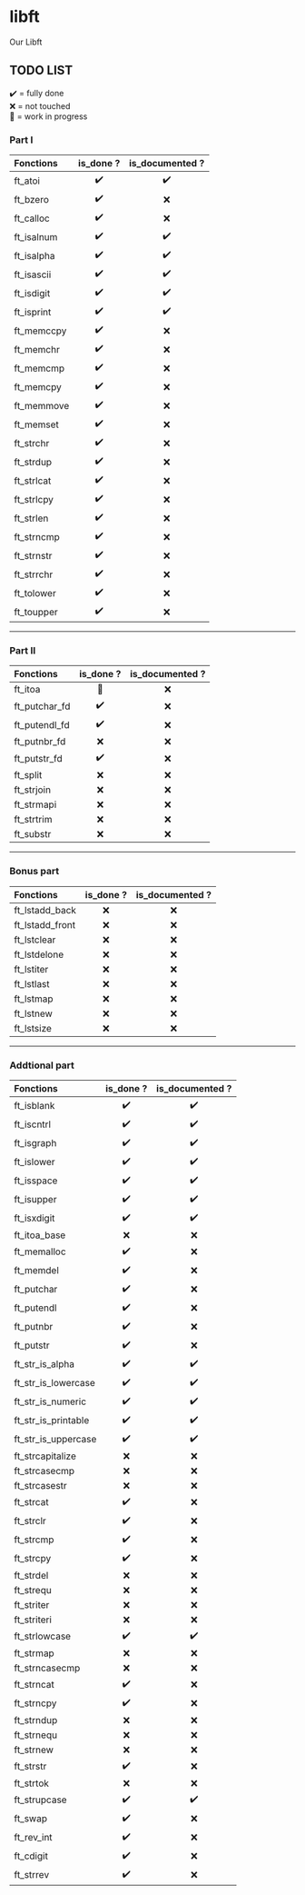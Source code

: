 # libft
Our Libft

## TODO LIST

✔️ = fully done<br>
❌ = not touched<br>
🚧 = work in progress<br>

### Part I

|Fonctions			|is_done ?|is_documented ?|
|:------------------|:-------:|:-------------:|
|ft_atoi			|✔️       |✔️             |
|ft_bzero			|✔️       |❌             |
|ft_calloc			|✔️       |❌             |
|ft_isalnum			|✔️       |✔️             |
|ft_isalpha			|✔️       |✔️             |
|ft_isascii			|✔️       |✔️             |
|ft_isdigit			|✔️       |✔️             |
|ft_isprint			|✔️       |✔️             |
|ft_memccpy			|✔️       |❌             |
|ft_memchr			|✔️       |❌             |
|ft_memcmp			|✔️       |❌             |
|ft_memcpy			|✔️       |❌             |
|ft_memmove			|✔️       |❌             |
|ft_memset			|✔️       |❌             |
|ft_strchr			|✔️       |❌             |
|ft_strdup			|✔️       |❌             |
|ft_strlcat			|✔️       |❌             |
|ft_strlcpy			|✔️       |❌             |
|ft_strlen			|✔️       |❌             |
|ft_strncmp			|✔️       |❌             |
|ft_strnstr			|✔️       |❌             |
|ft_strrchr			|✔️       |❌             |
|ft_tolower			|✔️       |❌             |
|ft_toupper			|✔️       |❌             |

---

### Part II

|Fonctions			|is_done ?|is_documented ?|
|:------------------|:-------:|:-------------:|
|ft_itoa			|🚧       |❌             |
|ft_putchar_fd		|✔️       |❌             |
|ft_putendl_fd		|✔️       |❌             |
|ft_putnbr_fd		|❌       |❌             |
|ft_putstr_fd		|✔️       |❌             |
|ft_split			|❌       |❌             |
|ft_strjoin			|❌       |❌             |
|ft_strmapi			|❌       |❌             |
|ft_strtrim			|❌       |❌             |
|ft_substr			|❌       |❌             |

---

### Bonus part

|Fonctions			|is_done ?|is_documented ?|
|:------------------|:-------:|:-------------:|
|ft_lstadd_back		|❌       |❌             |
|ft_lstadd_front	|❌       |❌             |
|ft_lstclear		|❌       |❌             |
|ft_lstdelone		|❌       |❌             |
|ft_lstiter			|❌       |❌             |
|ft_lstlast			|❌       |❌             |
|ft_lstmap			|❌       |❌             |
|ft_lstnew			|❌       |❌             |
|ft_lstsize			|❌       |❌             |

---

### Addtional part

|Fonctions			|is_done ?|is_documented ?|
|:------------------|:-------:|:-------------:|
|ft_isblank			|✔️       |✔️             |
|ft_iscntrl			|✔️       |✔️             |
|ft_isgraph			|✔️       |✔️             |
|ft_islower			|✔️       |✔️             |
|ft_isspace			|✔️       |✔️             |
|ft_isupper			|✔️       |✔️             |
|ft_isxdigit		|✔️       |✔️             |
|ft_itoa_base		|❌       |❌             |
|ft_memalloc		|✔️       |❌             |
|ft_memdel			|✔️       |❌             |
|ft_putchar			|✔️       |❌             |
|ft_putendl			|✔️       |❌             |
|ft_putnbr			|✔️       |❌             |
|ft_putstr			|✔️       |❌             |
|ft_str_is_alpha	|✔️       |✔️             |
|ft_str_is_lowercase|✔️       |✔️             |
|ft_str_is_numeric	|✔️       |✔️             |
|ft_str_is_printable|✔️       |✔️             |
|ft_str_is_uppercase|✔️       |✔️             |
|ft_strcapitalize	|❌       |❌             |
|ft_strcasecmp		|❌       |❌             |
|ft_strcasestr		|❌       |❌             |
|ft_strcat			|✔️       |❌             |
|ft_strclr			|✔️       |❌             |
|ft_strcmp			|✔️       |❌             |
|ft_strcpy			|✔️       |❌             |
|ft_strdel			|❌       |❌             |
|ft_strequ			|❌       |❌             |
|ft_striter			|❌       |❌             |
|ft_striteri		|❌       |❌             |
|ft_strlowcase		|✔️       |✔️             |
|ft_strmap			|❌       |❌             |
|ft_strncasecmp		|❌       |❌             |
|ft_strncat			|✔️       |❌             |
|ft_strncpy			|✔️       |❌             |
|ft_strndup			|❌       |❌             |
|ft_strnequ			|❌       |❌             |
|ft_strnew			|❌       |❌             |
|ft_strstr			|✔️       |❌             |
|ft_strtok			|❌       |❌             |
|ft_strupcase		|✔️       |✔️             |
|ft_swap			|✔️       |❌             |
|ft_rev_int			|✔️       |❌             |
|ft_cdigit			|✔️       |❌             |
|ft_strrev			|✔️       |❌             |
